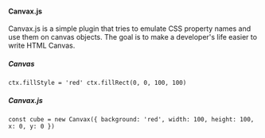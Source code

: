 #### Canvax.js

Canvax.js is a simple plugin that tries to emulate CSS property names and use them
on canvas objects. The goal is to make a developer's life easier to write HTML
Canvas.

##### Canvas
`
ctx.fillStyle = 'red'
ctx.fillRect(0, 0, 100, 100)
`

##### Canvax.js
`
const cube = new Canvax({
	background: 'red',
	width: 100,
	height: 100,
	x: 0,
	y: 0
})
`
